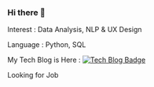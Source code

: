 ### Hi there 👋

Interest : Data Analysis, NLP & UX Design

Language : Python, SQL

My Tech Blog is Here :
[![Tech Blog Badge](http://img.shields.io/badge/-Tech%20blog-black?style=flat-square&logo=github&link=https://yngie-c.github.io/)](https://yngie-c.github.io/)

Looking for Job

<!--
**Yngie-C/Yngie-C** is a ✨ _special_ ✨ repository because its `README.md` (this file) appears on your GitHub profile.

Here are some ideas to get you started:

- 🔭 I’m currently working on ...
- 🌱 I’m currently learning ...
- 👯 I’m looking to collaborate on ...
- 🤔 I’m looking for help with ...
- 💬 Ask me about ...
- 📫 How to reach me: ...
- 😄 Pronouns: ...
- ⚡ Fun fact: ...
-->

